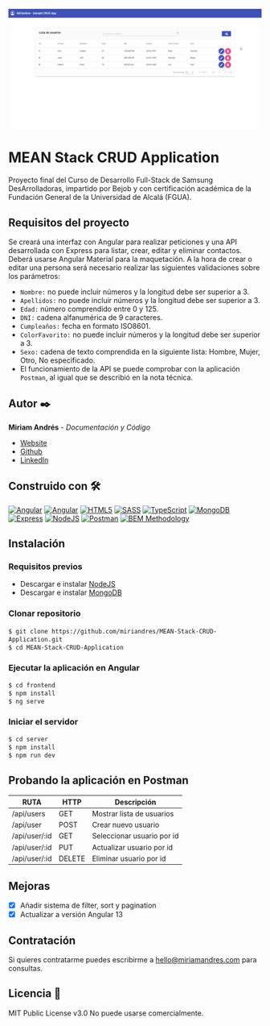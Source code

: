 ![Demo](demo.gif)

# MEAN Stack CRUD Application
Proyecto final del Curso de Desarrollo Full-Stack de Samsung DesArrolladoras, impartido por Bejob y con certificación académica de la Fundación General de la Universidad de Alcalá (FGUA).

## Requisitos del proyecto
Se creará una interfaz con Angular para realizar peticiones y una API desarrollada con Express para listar, crear, editar y eliminar contactos. Deberá usarse Angular Material para la maquetación. A la hora de crear o editar una persona será necesario realizar las siguientes validaciones sobre los parámetros:

* `Nombre:` no puede incluir números y la longitud debe ser superior a 3.
* `Apellidos:` no puede incluir números y la longitud debe ser superior a 3.
* `Edad:` número comprendido entre 0 y 125.
* `DNI:` cadena alfanumérica de 9 caracteres.
* `Cumpleaños:` fecha en formato ISO8601.
* `ColorFavorito:` no puede incluir números y la longitud debe ser superior a 3.
* `Sexo:` cadena de texto comprendida en la siguiente lista: Hombre, Mujer, Otro, No especificado.
* El funcionamiento de la API se puede comprobar con la aplicación `Postman`, al igual que se describió en la nota técnica.

## Autor ✒️
**Miriam Andrés** - *Documentación y Código*
* [Website](https://miriamandres.com)
* [Github](https://github.com/miriandres)
* [LinkedIn](www.linkedin.com/in/miriandres)

## Construido con 🛠️
[![Angular](https://img.shields.io/static/v1?label=&message=Angular&color=DD0031&logo=angular&logoColor=white&style=for-the-badge)](https://angular.io/)
[![Angular](https://img.shields.io/static/v1?label=&message=Angular%20Material&color=3f51b5&logo=angular&logoColor=white&style=for-the-badge)](https://material.angular.io/)
[![HTML5](https://img.shields.io/badge/HTML5-E34F26?style=for-the-badge&logo=html5&logoColor=white)](https://www.w3schools.com/html/)
[![SASS](https://img.shields.io/static/v1?label=&message=SASS&color=CC6699&logo=sass&logoColor=white&style=for-the-badge)](https://www.typescriptlang.org/)
[![TypeScript](https://img.shields.io/static/v1?label=&message=TypeScript&color=3178C6&logo=typescript&logoColor=white&style=for-the-badge)](https://www.typescriptlang.org/)
[![MongoDB](https://img.shields.io/badge/MongoDB-4EA94B?style=for-the-badge&logo=mongodb&logoColor=white)](https://www.mongodb.com/)
[![Express](https://img.shields.io/badge/Express.js-404D59?style=for-the-badge)](https://expressjs.com/)
[![NodeJS](https://img.shields.io/static/v1?label=&message=NodeJS&color=339933&logo=nodedotjs&logoColor=white&style=for-the-badge)](https://nodejs.org/en/)
[![Postman](https://img.shields.io/badge/Postman-FF6C37?style=for-the-badge&logo=Postman&logoColor=white)](https://www.postman.com/)
[![BEM Methodology](https://img.shields.io/static/v1?label=&message=BEM%20Methodology&color=17A1E6&logo=bem&logoColor=white&style=for-the-badge)](http://getbem.com/)

## Instalación
### Requisitos previos
* Descargar e instalar [NodeJS](https://nodejs.org/en/download/)
* Descargar e instalar [MongoDB](https://www.mongodb.com/)

### Clonar repositorio
```
$ git clone https://github.com/miriandres/MEAN-Stack-CRUD-Application.git
$ cd MEAN-Stack-CRUD-Application 
```
### Ejecutar la aplicación en Angular
```
$ cd frontend
$ npm install
$ ng serve
```

### Iniciar el servidor
```
$ cd server
$ npm install
$ npm run dev 
```

## Probando la aplicación en Postman

|        RUTA          |       HTTP        |      Descripción           | 
|--------------------- | ----------------- | -------------------------- | 
|/api/users            |       GET         | Mostrar lista de usuarios  | 
|/api/user             |       POST        | Crear nuevo usuario        | 
|/api/user/:id         |       GET         | Seleccionar usuario por id | 
|/api/user/:id         |       PUT         | Actualizar usuario por id  |    
|/api/user/:id         |       DELETE      | Eliminar usuario por id    |

## Mejoras
- [x] Añadir sistema de filter, sort y pagination
- [x] Actualizar a versión Angular 13

## Contratación
Si quieres contratarme puedes escribirme a hello@miriamandres.com para consultas.

## Licencia 📄
MIT Public License v3.0
No puede usarse comercialmente.